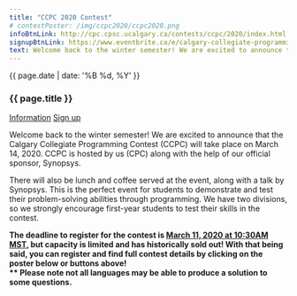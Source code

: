 ```yaml
---
title: "CCPC 2020 Contest"
# contestPoster: /img/ccpc2020/ccpc2020.png
infoBtnLink: http://cpc.cpsc.ucalgary.ca/contests/ccpc/2020/index.html
signupBtnLink: https://www.eventbrite.ca/e/calgary-collegiate-programming-contest-2020-tickets-92141324181
text: Welcome back to the winter semester! We are excited to announce that the Calgary Collegiate Programming Contest (CCPC) will take place on March 14, 2020. CCPC is hosted by us (CPC) along with the help of our official sponsor, Synopsys.There will also be lunch and coffee served at the event, along with a talk by Synopsys. This is the perfect event for students to demonstrate and test their problem-solving abilities through programming. We have two divisions, so we strongly encourage first-year students to test their skills in the contest. The deadline to register for the contest is March 11, 2020 at 10:30AM MST, but capacity is limited and has historically sold out! With that being said, you can register and find full contest details by clicking on the poster below or buttons above! Please note not all languages may be able to produce a solution to some questions.
---
```


<div class="card post-dec">      
<div class="card-body">
<div class="container-fluid">   
<div class="row">
<div class = "col-xs-12 col-md-5">

<img class="blog-img rounded mx-auto mr-3" src="{{ page.contestPoster }}" alt="">    

</div>

<div class = "col-xs-12 col-md-7">
<div class = "date-dec"> {{ page.date | date: '%B %d, %Y' }}</div>
<h3 class = "blog-title">{{ page.title }}</h3>      
<div class = "blog-line"></div> 

<div class = "blog-btns">
<a class="btn contest-btn" href="{{ page.infoBtnLink }}" role="button">Information</a>
<a class="btn contest-btn" href="{{ page.signupBtnLink }}" role="button">Sign up</a>
</div>



<p>Welcome back to the winter semester! We are excited to announce that the Calgary Collegiate Programming Contest (CCPC) will take place on March 14, 2020. 
CCPC is hosted by us (CPC) along with the help of our official sponsor, Synopsys. </p>

<p>There will also be lunch and coffee served at the event, along with a talk by Synopsys. 
This is the perfect event for students to demonstrate and test their problem-solving abilities through programming. We have two divisions, 
so we strongly encourage first-year students to test their skills in the contest.
</p>

<p><b>The deadline to register for the contest is <u>March 11, 2020 at 10:30AM MST</u>, but capacity is limited and has historically sold out! With that being said, 
you can register and find full contest details by clicking on the poster below or buttons above!
<br>** Please note not all languages may be able to produce a solution to some questions.
</b>            

</p>             

</div>
</div>
</div>
</div>
</div>


